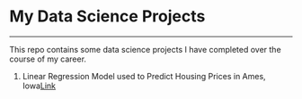 # My Data Science Projects
----
This repo contains some data science projects I have completed over the course of my career.  


1.  Linear Regression Model used to Predict Housing Prices in Ames, Iowa[Link](Linear-Regression-Housing)
